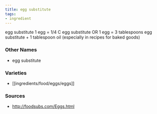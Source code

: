 ```yaml
---
title: egg substitute
tags:
- ingredient
---
```

egg substitute 1 egg = 1/4 C egg substitute OR 1 egg = 3 tablespoons egg substitute + 1 tablespoon oil (especially in recipes for baked goods)

### Other Names

* egg substitute

### Varieties

* [[ingredients/food/eggs/eggs]]

### Sources
* http://foodsubs.com/Eggs.html
